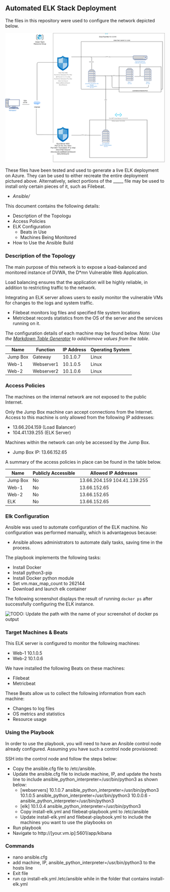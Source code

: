 ## Automated ELK Stack Deployment

The files in this repository were used to configure the network depicted below.


![](Diagrams/HW_12_Jared_Green_Jared_Green.png)

These files have been tested and used to generate a live ELK deployment on Azure. They can be used to either recreate the entire deployment pictured above. Alternatively, select portions of the _____ file may be used to install only certain pieces of it, such as Filebeat.

  - _Ansible/_

This document contains the following details:
- Description of the Topologu
- Access Policies
- ELK Configuration
  - Beats in Use
  - Machines Being Monitored
- How to Use the Ansible Build


### Description of the Topology

The main purpose of this network is to expose a load-balanced and monitored instance of DVWA, the D*mn Vulnerable Web Application.

Load balancing ensures that the application will be highly reliable, in addition to restricting traffic to the network.

Integrating an ELK server allows users to easily monitor the vulnerable VMs for changes to the logs and system traffic.
- Filebeat monitors log files and specified file system locations
- Metricbeat records statistics from the OS of the server and the services running on it.

The configuration details of each machine may be found below.
_Note: Use the [Markdown Table Generator](http://www.tablesgenerator.com/markdown_tables) to add/remove values from the table_.

| Name     | Function    | IP Address | Operating System |
|----------|-------------|------------|------------------|
| Jump Box | Gateway     |  10.1.0.7  |   Linux          |
| Web-1    | Webserver1  |  10.1.0.5  |   Linux          |   
| Web-2    | Webserver2  |  10.1.0.6  |   Linux          |


### Access Policies

The machines on the internal network are not exposed to the public Internet. 

Only the Jump Box machine can accept connections from the Internet. Access to this machine is only allowed from the following IP addresses:
- 13.66.204.159 (Load Balancer)
- 104.41.139.255 (ELK Server)

Machines within the network can only be accessed by the Jump Box.
- Jump Box IP: 13.66.152.65

A summary of the access policies in place can be found in the table below.

| Name     | Publicly Accessible | Allowed IP Addresses |
|----------|---------------------|----------------------|
| Jump Box |     No              |  13.66.204.159 104.41.139.255    |
| Web-1    |     No              |  13.66.152.65        |
|  Web-2   |     No              |  13.66.152.65        |
|  ELK     |     No              |  13.66.152.65        |

### Elk Configuration

Ansible was used to automate configuration of the ELK machine. No configuration was performed manually, which is advantageous because:
- Ansible allows administrators to automate daily tasks, saving time in the process.

The playbook implements the following tasks:
- Install Docker
- Install python3-pip
- Install Docker python module
- Set vm.max_map_count to 262144
- Download and launch elk container

The following screenshot displays the result of running `docker ps` after successfully configuring the ELK instance.

![TODO: Update the path with the name of your screenshot of docker ps output](Images/docker_ps_output.png)

### Target Machines & Beats
This ELK server is configured to monitor the following machines:
- Web-1 10.1.0.5
- Web-2 10.1.0.6

We have installed the following Beats on these machines:
- Filebeat
- Metricbeat

These Beats allow us to collect the following information from each machine:
- Changes to log files
- OS metrics and statistics
- Resource usage

### Using the Playbook
In order to use the playbook, you will need to have an Ansible control node already configured. Assuming you have such a control node provisioned: 

SSH into the control node and follow the steps below:
- Copy the ansible.cfg file to /etc/ansible.
- Update the ansible.cfg file to include machine, IP, and update the hosts line to include ansible_python_interpreter=/usr/bin/python3 as shown below:
  - [webservers] 10.1.0.7 ansible_python_interpreter=/usr/bin/python3 10.1.0.5 ansible_python_interpreter=/usr/bin/python3 10.0.0.6       -ansible_python_interpreter=/usr/bin/python3
  - [elk] 10.1.0.4 ansible_python_interpreter=/usr/bin/python3
  - Copy install-elk.yml and filebeat-playbook.yml to /etc/ansible
  - Update install-elk.yml and filebeat-playbook.yml to include the machines you want to use the playbooks on
- Run playbook
- Navigate to http://[your.vm.ip]:5601/app/kibana


### Commands
- nano ansible.cfg
- add machine, IP, ansible_python_interpreter=/usr/bin/python3 to the hosts line
- Exit file
- run cp install-elk.yml /etc/ansible while in the folder that contains install-elk.yml

